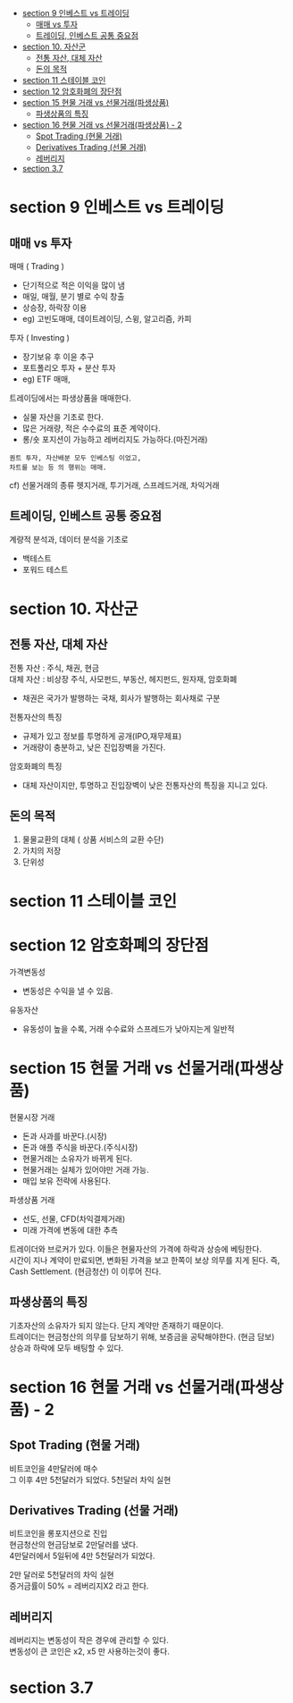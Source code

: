- [section 9 인베스트 vs 트레이딩](#section-9-인베스트-vs-트레이딩)
  - [매매 vs 투자](#매매-vs-투자)
  - [트레이딩, 인베스트 공통 중요점](#트레이딩-인베스트-공통-중요점)
- [section 10. 자산군](#section-10-자산군)
  - [전통 자산, 대체 자산](#전통-자산-대체-자산)
  - [돈의 목적](#돈의-목적)
- [section 11 스테이블 코인](#section-11-스테이블-코인)
- [section 12 암호화폐의 장단점](#section-12-암호화폐의-장단점)
- [section 15 현물 거래 vs 선물거래(파생상품)](#section-15-현물-거래-vs-선물거래파생상품)
  - [파생상품의 특징](#파생상품의-특징)
- [section 16 현물 거래 vs 선물거래(파생상품) - 2](#section-16-현물-거래-vs-선물거래파생상품---2)
  - [Spot Trading (현물 거래)](#spot-trading-현물-거래)
  - [Derivatives Trading (선물 거래)](#derivatives-trading-선물-거래)
  - [레버리지](#레버리지)
- [section 3.7](#section-37)



# section 9 인베스트 vs 트레이딩

## 매매 vs 투자  

매매 ( Trading )
- 단기적으로 적은 이익을 많이 냄  
- 매일, 매월, 분기 별로 수익 창출  
- 상승장, 하락장 이용
- eg) 고빈도매매, 데이트레이딩, 스윙, 알고리즘, 카피  

투자 ( Investing )
- 장기보유 후 이윤 추구
- 포트폴리오 투자 + 분산 투자  
- eg) ETF 매매,

트레이딩에서는 파생상품을 매매한다.
- 실물 자산을 기초로 한다.  
- 많은 거래량, 적은 수수료의 표준 계약이다.  
- 롱/숏 포지션이 가능하고 레버리지도 가능하다.(마진거래)  

```
퀀트 투자, 자산배분 모두 인베스팅 이었고,  
차트를 보는 등 의 행위는 매매.
```

cf) 선물거래의 종류 
헷지거래, 투기거래, 스프레드거래, 차익거래  


## 트레이딩, 인베스트 공통 중요점

계량적 분석과, 데이터 분석을 기초로  
- 백테스트 
- 포워드 테스트  

# section 10. 자산군

## 전통 자산, 대체 자산  

전통 자산 : 주식, 채권, 현금  
대체 자산 : 비상장 주식, 사모펀드, 부동산, 헤지펀드, 원자재, 암호화폐  

- 채권은 국가가 발행하는 국채, 회사가 발행하는 회사채로 구분  


전통자산의 특징  
- 규제가 있고 정보를 투명하게 공개(IPO,재무제표)  
- 거래량이 충분하고, 낮은 진입장벽을 가진다.  

암호화폐의 특징  
- 대체 자산이지만, 투명하고 진입장벽이 낮은 전통자산의 특징을 지니고 있다.  

## 돈의 목적  

1. 물물교환의 대체 ( 상품 서비스의 교환 수단)  
2. 가치의 저장
3. 단위성




# section 11 스테이블 코인

# section 12 암호화폐의 장단점  

가격변동성  
- 변동성은 수익을 낼 수 있음.  


유동자산 
- 유동성이 높을 수록, 거래 수수료와 스프레드가 낮아지는게 일반적  

# section 15 현물 거래 vs 선물거래(파생상품)  

현물시장 거래  
- 돈과 사과를 바꾼다.(시장)  
- 돈과 애플 주식을 바꾼다.(주식시장)  
- 현물거래는 소유자가 바뀌게 된다.
- 현물거래는 실체가 있어야만 거래 가능.  
- 매입 보유 전략에 사용된다.  

파생상품 거래 
- 선도, 선물, CFD(차익결제거래)  
- 미래 가격에 변동에 대한 추측  

트레이더와 브로커가 있다. 이들은 현물자산의 가격에 하락과 상승에 베팅한다.  
시간이 지나 계약이 만료되면, 변화된 가격을 보고 한쪽이 보상 의무를 지게 된다. 
즉, Cash Settlement. (현금청산) 이 이루어 진다.  



## 파생상품의 특징

기초자산의 소유자가 되지 않는다. 단지 계약만 존재하기 때문이다.    
트레이더는 현금청산의 의무를 담보하기 위해, 보증금을 공탁해야한다. (현금 담보)   
상승과 하락에 모두 배팅할 수 있다.  


# section 16 현물 거래 vs 선물거래(파생상품) - 2

## Spot Trading (현물 거래)

비트코인을 4만달러에 매수  
그 이후 4만 5천달러가 되었다. 5천달러 차익 실현   

## Derivatives Trading (선물 거래)  

비트코인을 롱포지션으로 진입   
현금청산의 현금담보로 2만달러를 냈다.  
4만달러에서 5일뒤에 4만 5천달러가 되었다.   

2만 달러로 5천달러의 차익 실현  
증거금률이 50% = 레버리지X2 라고 한다.  

## 레버리지

레버리지는 변동성이 작은 경우에 관리할 수 있다.  
변동성이 큰 코인은 x2, x5 만 사용하는것이 좋다.   


# section 3.7 
